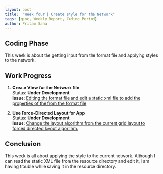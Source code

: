 ```yaml
---
layout: post
title:  "Week four | Create style for the Network"
tags: [gsoc, Weekly Report, Coding Period]
author: Pritam Saha
---
```

## Coding Phase
This week is about the getting input from the format file and applying styles to the network. 

## Work Progress

1. **Create View for the Network file**  
    Status: **Under Development**  
    **Issue:** [Editing the format file and edit a static xml file to add the properties of the from the format file](https://github.com/cannin/causalpath_cytoscape_app/issues/13)

2. **Use Force-Directed Layout for App**  
    Status: **Under Development**  
    **Issue:** [Change the layout algorithm from the current grid layout to forced directed layout algorithm.](https://github.com/cannin/causalpath_cytoscape_app/issues/14)


## Conclusion  

This week is all about applying the style to the current network. Although I can read the static XML file from the resource directory and edit it, I am having trouble while saving it 
in the resource directory.
